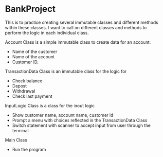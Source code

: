 # BankProject

This is to practice creating several immutable classes and different methods within these classes. I want to call on different classes and methods to perform the logic in each individual class. 

Account Class is a simple immutable class to create data for an account. 
* Name of the customer
* Name of the account
* Customer ID. 

TransactionData Class is an immutable class for the logic for 
* Check balance
* Depost
* Withdrawal
* Check last payment

InputLogic Class is a class for the inout logic
* Show customer name, account name, customer Id
* Prompt a menu with choices reflected in the TransactionData Class
* Switch statement with scanner to accept input from user through the terminal

Main Class
* Run the program
